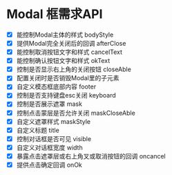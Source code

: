 # Modal 框需求API
- [x] 能控制Modal主体的样式 bodyStyle
- [x] 提供Modal完全关闭后的回调 afterClose
- [x] 能控制取消按钮文字和样式 cancelText
- [x] 能控制确认按钮文字和样式 okText
- [x] 控制是否显示右上角的关闭按钮 closeAble
- [x] 配置关闭时是否销毁Modal里的子元素
- [x] 自定义模态框底部内容 footer
- [x] 控制是否支持键盘esc关闭 keyboard
- [x] 控制是否展示遮罩 mask
- [x] 控制点击蒙层是否允许关闭 maskCloseAble
- [x] 自定义遮罩样式 maskStyle
- [x] 自定义标题 title
- [x] 控制对话框是否可见 visible
- [x] 自定义对话框宽度 width
- [x] 暴露点击遮罩层或右上角叉或取消按钮的回调 oncancel
- [x] 提供点击确定回调 onOk
